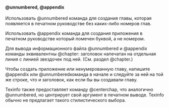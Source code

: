 #### @unnumbered, @appendix

Использовать @unnumbered команда для создания главы, которая появляется в печатном руководстве без каких-либо номеров глав.

Использовать @appendix команда для создания приложения в печатном руководстве который помечен буквой, а не номером.

Для вывода информационного файла @unnumbered и @appendix команды эквивалентны @chapter: заголовок напечатан на отдельная линия с линией звездочек под ней. (См. раздел @chapter.)

Чтобы создать приложение или ненумерованную главу, напишите @appendix или @unnumberedкоманда в начале и следуйте за ней на той же строке, что и заголовок, как если бы вы создавали главу.

Texinfo также предоставляет команду @centerchap, что аналогично @unnumbered, но центрирует свой аргумент в печатном выводе. Texinfo обычно не предлагает такого стилистического выбора.
